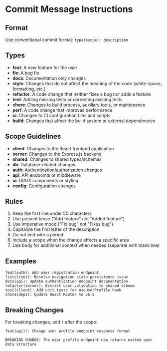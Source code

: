 # Commit Message Instructions

## Format

Use conventional commit format: `type(scope): description`

## Types

- **feat**: A new feature for the user
- **fix**: A bug fix
- **docs**: Documentation only changes
- **style**: Changes that do not affect the meaning of the code (white-space, formatting, etc.)
- **refactor**: A code change that neither fixes a bug nor adds a feature
- **test**: Adding missing tests or correcting existing tests
- **chore**: Changes to build process, auxiliary tools, or maintenance
- **perf**: A code change that improves performance
- **ci**: Changes to CI configuration files and scripts
- **build**: Changes that affect the build system or external dependencies

## Scope Guidelines

- **client**: Changes to the React frontend application
- **server**: Changes to the Express.js backend
- **shared**: Changes to shared types/schemas
- **db**: Database-related changes
- **auth**: Authentication/authorization changes
- **api**: API endpoints or middleware
- **ui**: UI/UX components or styling
- **config**: Configuration changes

## Rules

1. Keep the first line under 50 characters
2. Use present tense ("Add feature" not "Added feature")
3. Use imperative mood ("Fix bug" not "Fixes bug")
4. Capitalize the first letter of the description
5. Do not end with a period
6. Include a scope when the change affects a specific area
7. Use body for additional context when needed (separate with blank line)

## Examples

```
feat(auth): Add user registration endpoint
fix(client): Resolve navigation state persistence issue
docs(api): Update authentication endpoint documentation
refactor(server): Extract user validation to shared schema
test(client): Add unit tests for useUserProfile hook
chore(deps): Update React Router to v6.8
```

## Breaking Changes

For breaking changes, add `!` after the scope:

```
feat(api)!: Change user profile endpoint response format

BREAKING CHANGE: The user profile endpoint now returns nested user data structure
```

